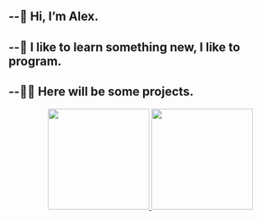 --👋 Hi, I’m Alex.
-
--📖 I like to learn something new, I like to program.
-
--👨‍💻 Here will be some projects.
- 
<div align="center">
  <a href="https://github.com/a-leex">
  <img height="180em" src="https://github-readme-stats.vercel.app/api?username=a-leex&show_icons=true&theme=onedark&include_all_commits=true&count_private=true"/>
  <img height="180em" src="https://github-readme-stats.vercel.app/api/top-langs/?username=a-leex&layout=compact&langs_count=7&theme=onedark"/>
</div>
<!---
a-leex/a-leex is a ✨ special ✨ repository because its `README.md` (this file) appears on your GitHub profile.
You can click the Preview link to take a look at your changes.
--->
